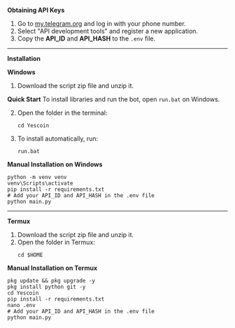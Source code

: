 
**Obtaining API Keys**
1. Go to [my.telegram.org](https://my.telegram.org) and log in with your phone number.
2. Select "API development tools" and register a new application.
3. Copy the **API_ID** and **API_HASH** to the `.env` file.

---

**Installation**

**Windows**

1. Download the script zip file and unzip it.

**Quick Start**
To install libraries and run the bot, open `run.bat` on Windows.

2. Open the folder in the terminal:
   ```shell
   cd Yescoin
   ```
3. To install automatically, run:
   ```shell
   run.bat
   ```

**Manual Installation on Windows**

```shell
python -m venv venv
venv\Scripts\activate
pip install -r requirements.txt
# Add your API_ID and API_HASH in the .env file
python main.py
```

---

**Termux**

1. Download the script zip file and unzip it.
2. Open the folder in Termux:
   ```shell
   cd $HOME
   ```

**Manual Installation on Termux**

```shell
pkg update && pkg upgrade -y
pkg install python git -y
cd Yescoin
pip install -r requirements.txt
nano .env
# Add your API_ID and API_HASH in the .env file
python main.py
```